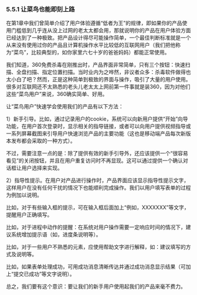 ### 5.5.1 让菜鸟也能即刻上路

在第1章中我们曾简单介绍了用户体验遵循“低者为王”的规律，即如果你的产品使用门槛低到几乎连从没上过网的老太太都会用，那就说明你的产品在用户体验方面已经达到了一种极致。把产品设计得尽可能操作简单，一个最佳判断标准就是一个从来没有使用过你的产品且计算机操作水平比较低的互联网用户（我们把他称为“菜鸟”，比较典型的，如你家里六七十岁的爸爸妈妈）都能正常使用。

我们知道，360免费杀毒在刚推出时，产品界面非常简单，只有三个按钮：快速扫描、全盘扫描、指定位置扫描。当时业内为之哗然，非议者众多：杀毒软件做得也太小白了吧？然而，正是这种简单到极致的界面与操作，吸引了大量的用户使用。很多对互联网还不太熟悉的老头儿老太太上网前第一件事就是装360，因为对他们这些“菜鸟用户”来说，360确实简单、好用。

让“菜鸟用户”快速学会使用我们的产品有以下方法：

1）新手引导。比如，通过记录用户的cookie，系统可以向新用户提供“开始”向导功能，在用户首次登录时，显示相关的指导链接，或者可以向用户提供视频指导或一系列屏幕截图来引导用户快速浏览产品的主要功能（这也是移动端产品每次新版本发布都会采取的一种方式）。

不过，需要注意一点的是：除了提供有效的新手引导外，还应该提供一个“很容易看见”的关闭按钮，并且在用户重复访问时不再显现。这可以通过提供一个确认对话框让用户选择来实现。

2）指导性提示。在用户对产品进行操作时，产品界面应该显示指导性提示文字，这样用户在没有任何干扰的情况下也能顺利完成操作。我们以用户填写表单的过程为例加以说明。

比如，对于有些输入框的提示，可在输入框后面加上“例如，XXXXXXX”等文字，提醒用户正确填写。

比如，对于进程中动作的提醒：在系统对用户操作需要一定响应时间的情况下，建议系统增加提示语（如，进度条说明等）。

比如，对于一些用户不熟悉的元素，应使用帮助文字进行解释，如：建议填写的方式及说明等。

比如，如果表单处理成功，可用成功消息清晰传达并通过成功消息显示结果（可加上“提交已成功”等文字说明）。

总之，我们要有这个意识：要让我们的新手用户使用起我们的产品来毫不费力。
